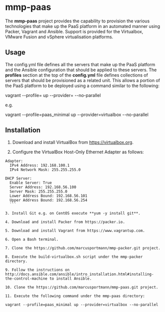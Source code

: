# mmp-paas

The **mmp-paas** project provides the capability to provision the various technologies that make up the PaaS platform in an automated manner using Packer, Vagrant and Ansible. Support is provided for the Virtualbox, VMware Fusion and vSphere virtualisation platforms.

## Usage

The config.yml file defines all the servers that make up the PaaS platform and the Ansible configuration that should be applied to these servers. The **profiles** section at the top of the **config.yml** file defines collections of servers that should be provisioned as a related unit. This allows a portion of the PaaS platform to be deployed using a command similar to the following:

vagrant --profile=<PROFILE NAME> up --provider=<PROVIDER NAME> --no-parallel

e.g.

vagrant --profile=paas_minimal up --provider=virtualbox --no-parallel

## Installation

1. Download and install VirtualBox from https://virtualbox.org.

2. Configure the VirtualBox Host-Only Ethernet Adapter as follows:

  ```
  Adapter:
    IPv4 Address: 192.168.100.1
    IPv4 Network Mask: 255.255.255.0
  
  DHCP Server:
    Enable Server: True
    Server Address: 192.168.56.100
    Server Mask: 255.255.255.0
    Lower Address Bound: 192.168.56.101
    Upper Address Bound: 192.168.56.254
    ```

3. Install Git e.g. on CentOS execute **yum -y install git**.

4. Download and install Packer from https://packer.io.

5. Download and install Vagrant from https://www.vagrantup.com.

6. Open a Bash terminal.

7. Clone the https://github.com/marcusportmann/mmp-packer.git project.

8. Execute the build-virtualbox.sh script under the mmp-packer directory.

9. Follow the instructions on http://docs.ansible.com/ansible/intro_installation.html#installing-the-control-machine to install Ansible.

10. Clone the https://github.com/marcusportmann/mmp-paas.git project.

11. Execute the following command under the mmp-paas directory:

  vagrant --profile=paas_minimal up --provider=virtualbox --no-parallel

